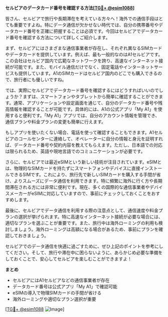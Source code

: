 **セルビアのデータカード番号を確認する方法[[TG💪+ @esim1088](https://t.me/s/esim1088)]**

皆さん、セルビアで旅行や長期滞在を考えている方々へ！海外での通信手段はとても重要ですよね。特にデータ通信が欠かせない時代では、自分の携帯番号やデータカード番号を正確に把握することは必須です。今回はセルビアでデータカード番号を確認する方法について詳しくご紹介します。

まず、セルビアにはさまざまな通信事業者が存在し、それぞれ異なるSIMカードやデータカードを提供しています。例えば、最も一般的なのはA1セルビアです。この会社はセルビア国内で広範なネットワークを誇り、高速なインターネット接続が可能です。また、モバイル通信だけでなく、固定電話やインターネットサービスも提供しています。A1のSIMカードはセルビア国内のどこでも購入できるので、旅行者にも優しいですね。

では、実際にセルビアでデータカード番号を確認するにはどうすればいいのでしょうか？まずは、スマートフォンやタブレットから簡単に確認することができます。通常、アプリケーションや設定画面を通じて、自分のデータカード番号や残高情報を確認することが可能です。具体的には、A1の公式アプリ「My A1」を使用すると便利です。「My A1」アプリでは、自分のアカウント情報を管理でき、通信プランや料金プランの変更も簡単に行えます。

もしアプリを使いたくない場合、電話を使って確認することもできます。A1セルビアのコールセンターに連絡して、オペレーターに自分の情報と身元を証明すれば、データカード番号や契約内容を教えてもらえます。ただし、日本語での対応は限られるため、英語や現地言語でのコミュニケーションが必要です。

さらに、セルビアでは最近eSIMという新しい技術が注目されています。eSIMとは、物理的なSIMカードを持たずにスマートフォンやデバイスに直接インストールできるSIMです。これにより、旅行先で新しいSIMカードを購入する手間が省け、よりスムーズにデータ通信を利用できます。特に頻繁に海外に行く方や長期間滞在される方には非常に便利です。現在、多くの国際的な通信事業者やデバイスメーカーがeSIMに対応していますので、事前にチェックしておくことをおすすめします。

最後に、セルビアでデータ通信を利用する際の注意点として、通信速度や料金プランの選択が挙げられます。特に高速なインターネット接続が必要な場合には、適切なプランを選ぶことが重要です。また、旅行中は海外ローミングの利用も検討しましょう。海外ローミングは高額になる場合があるため、事前にプランを確認しておきましょう。

セルビアでのデータ通信を快適に過ごすために、ぜひ上記のポイントを参考にしてください。そして、旅行や滞在中に困らないように、あらかじめ必要な準備をしておくことで、安心してセルビアを楽しむことができますよ！

**まとめ**
- セルビアにはA1セルビアなどの通信事業者が存在
- データカード番号は公式アプリ「My A1」で確認可能
- eSIMの導入で物理SIMカードの手間が省ける
- 海外ローミングや適切なプラン選択が重要

[[TG💪+ @esim1088](https://t.me/s/esim1088) ![Image](https://i.postimg.cc/Y0z9fWf4/image.png)]